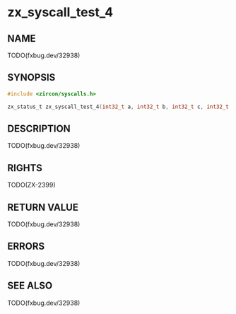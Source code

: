 # zx_syscall_test_4

## NAME

<!-- Updated by update-docs-from-fidl, do not edit. -->

TODO(fxbug.dev/32938)

## SYNOPSIS

<!-- Updated by update-docs-from-fidl, do not edit. -->

```c
#include <zircon/syscalls.h>

zx_status_t zx_syscall_test_4(int32_t a, int32_t b, int32_t c, int32_t d);
```

## DESCRIPTION

TODO(fxbug.dev/32938)

## RIGHTS

<!-- Updated by update-docs-from-fidl, do not edit. -->

TODO(ZX-2399)

## RETURN VALUE

TODO(fxbug.dev/32938)

## ERRORS

TODO(fxbug.dev/32938)

## SEE ALSO


TODO(fxbug.dev/32938)
